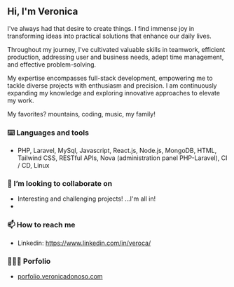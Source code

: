 ## Hi, I'm Veronica

I've always had that desire to create things. I find immense joy in transforming ideas into practical solutions that enhance our daily lives. 

Throughout my journey, I've cultivated valuable skills in teamwork, efficient production, addressing user and business needs, adept time management, and effective problem-solving.

My expertise encompasses full-stack development, empowering me to tackle diverse projects with enthusiasm and precision. I am continuously expanding my knowledge and exploring innovative approaches to elevate my work.

My favorites? mountains, coding, music, my family!

### ⌨️ Languages and tools

- PHP, Laravel, MySql, Javascript, React.js, Node.js, MongoDB, HTML, Tailwind CSS, RESTful APIs, Nova (administration panel PHP-Laravel), CI / CD, Linux

### 👯 I’m looking to collaborate on

- Interesting and challenging projects! ...I'm all in!
- 
### 📫 How to reach me

- Linkedin: https://www.linkedin.com/in/veroca/

### 👩🏾‍💻 Porfolio

- [porfolio.veronicadonoso.com](https://portfolio.veronicadonoso.com/)
